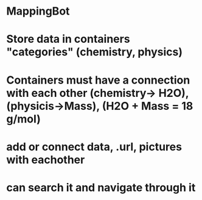 # MappingBot
# Store data in containers "categories" (chemistry, physics)
# Containers must have a connection with each other (chemistry-> H2O), (physicis->Mass), (H2O + Mass = 18 g/mol)
# add or connect data, .url, pictures with eachother
# can search it and navigate through it
